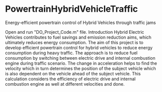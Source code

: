 # PowertrainHybridVehicleTraffic
Energy-efficient powertrain control of Hybrid Vehicles through traffic jams

Open and run "DO_Project_Code.m" file.
Introduction
Hybrid Electric Vehicles contributes to fuel savings and emission reduction aims, which ultimately reduces energy consumption. The aim of this project is to develop efficient powertrain control for hybrid vehicles to reduce energy consumption during heavy traffic. The approach is to reduce fuel consumption by switching between electric drive and internal combustion engine during traffic scenario. The change in acceleration helps to find the velocity which in turn determines the position of the subject vehicle which is also dependent on the vehicle ahead of the subject vehicle. This calculation considers the efficiency of electric drive and internal combustion engine as well at different velocities and done.
